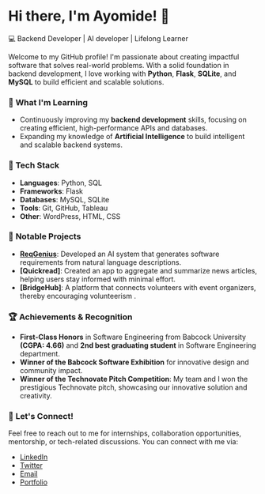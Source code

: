# Hi there, I'm Ayomide! 👋  
💻 Backend Developer | AI developer | Lifelong Learner  

Welcome to my GitHub profile! I'm passionate about creating impactful software that solves real-world problems. 
With a solid foundation in backend development, I love working with **Python**, **Flask**, **SQLite**, and **MySQL** to build efficient and scalable solutions.  

### 🌱 **What I'm Learning**  
- Continuously improving my **backend development** skills, focusing on creating efficient, high-performance APIs and databases.
- Expanding my knowledge of **Artificial Intelligence** to build intelligent and scalable backend systems.  

### 🚀 **Tech Stack**  
- **Languages**: Python, SQL  
- **Frameworks**: Flask  
- **Databases**: MySQL, SQLite  
- **Tools**: Git, GitHub, Tableau  
- **Other**: WordPress, HTML, CSS

### 🔧 **Notable Projects**     
- **[ReqGenius](https://reqgenius.netlify.app/)**: Developed an AI system that generates software requirements from natural language descriptions.
- **[Quickread]**: Created an app to aggregate and summarize news articles, helping users stay informed with minimal effort.
- **[BridgeHub]**: A platform that connects volunteers with event organizers, thereby encouraging volunteerism .

### 🏆 **Achievements & Recognition**  
- **First-Class Honors** in Software Engineering from Babcock University **(CGPA: 4.66)** and **2nd best graduating student** in Software Engineering department.
- **Winner of the Babcock Software Exhibition** for innovative design and community impact.
- **Winner of the Technovate Pitch Competition**: My team and I won the prestigious Technovate pitch, showcasing our innovative solution and creativity.

### 💬 **Let's Connect!**  
Feel free to reach out to me for internships, collaboration opportunities, mentorship, or tech-related discussions. You can connect with me via:  

- [LinkedIn](https://www.linkedin.com/in/ayomide-olamoyegun/)
- [Twitter](https://x.com/Olamoyegun_Ayo)
- [Email](mailto:olamoyegunayomide16@gmail.com)
- [Portfolio](your-portfolio-link)  

